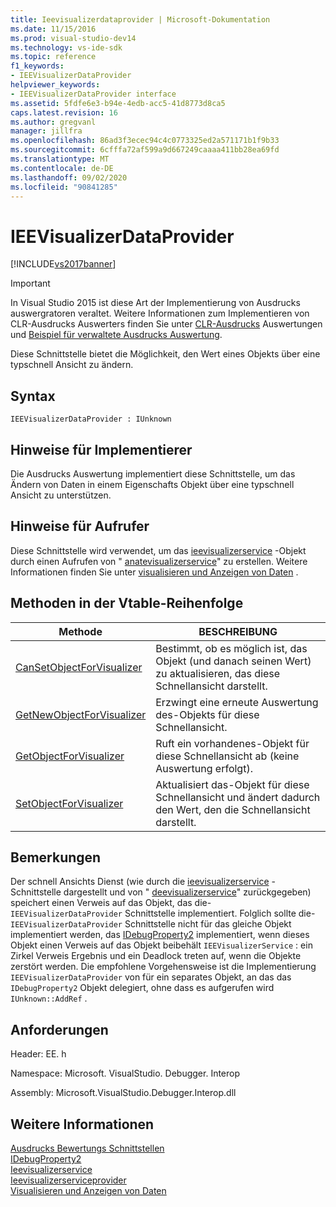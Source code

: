 ```yaml
---
title: Ieevisualizerdataprovider | Microsoft-Dokumentation
ms.date: 11/15/2016
ms.prod: visual-studio-dev14
ms.technology: vs-ide-sdk
ms.topic: reference
f1_keywords:
- IEEVisualizerDataProvider
helpviewer_keywords:
- IEEVisualizerDataProvider interface
ms.assetid: 5fdfe6e3-b94e-4edb-acc5-41d8773d8ca5
caps.latest.revision: 16
ms.author: gregvanl
manager: jillfra
ms.openlocfilehash: 86ad3f3ecec94c4c0773325ed2a571171b1f9b33
ms.sourcegitcommit: 6cfffa72af599a9d667249caaaa411bb28ea69fd
ms.translationtype: MT
ms.contentlocale: de-DE
ms.lasthandoff: 09/02/2020
ms.locfileid: "90841285"
---
```

# <a name="ieevisualizerdataprovider"></a>IEEVisualizerDataProvider
[!INCLUDE[vs2017banner](../../../includes/vs2017banner.md)]

> [!IMPORTANT]
> In Visual Studio 2015 ist diese Art der Implementierung von Ausdrucks auswergratoren veraltet. Weitere Informationen zum Implementieren von CLR-Ausdrucks Auswerters finden Sie unter [CLR-Ausdrucks](https://github.com/Microsoft/ConcordExtensibilitySamples/wiki/CLR-Expression-Evaluators) Auswertungen und [Beispiel für verwaltete Ausdrucks Auswertung](https://github.com/Microsoft/ConcordExtensibilitySamples/wiki/Managed-Expression-Evaluator-Sample).  
  
 Diese Schnittstelle bietet die Möglichkeit, den Wert eines Objekts über eine typschnell Ansicht zu ändern.  
  
## <a name="syntax"></a>Syntax  
  
```  
IEEVisualizerDataProvider : IUnknown  
```  
  
## <a name="notes-for-implementers"></a>Hinweise für Implementierer  
 Die Ausdrucks Auswertung implementiert diese Schnittstelle, um das Ändern von Daten in einem Eigenschafts Objekt über eine typschnell Ansicht zu unterstützen.  
  
## <a name="notes-for-callers"></a>Hinweise für Aufrufer  
 Diese Schnittstelle wird verwendet, um das [ieevisualizerservice](../../../extensibility/debugger/reference/ieevisualizerservice.md) -Objekt durch einen Aufrufen von " [anatevisualizerservice](../../../extensibility/debugger/reference/ieevisualizerserviceprovider-createvisualizerservice.md)" zu erstellen. Weitere Informationen finden Sie unter [visualisieren und Anzeigen von Daten](../../../extensibility/debugger/visualizing-and-viewing-data.md) .  
  
## <a name="methods-in-vtable-order"></a>Methoden in der Vtable-Reihenfolge  
  
|Methode|BESCHREIBUNG|  
|------------|-----------------|  
|[CanSetObjectForVisualizer](../../../extensibility/debugger/reference/ieevisualizerdataprovider-cansetobjectforvisualizer.md)|Bestimmt, ob es möglich ist, das Objekt (und danach seinen Wert) zu aktualisieren, das diese Schnellansicht darstellt.|  
|[GetNewObjectForVisualizer](../../../extensibility/debugger/reference/ieevisualizerdataprovider-getnewobjectforvisualizer.md)|Erzwingt eine erneute Auswertung des-Objekts für diese Schnellansicht.|  
|[GetObjectForVisualizer](../../../extensibility/debugger/reference/ieevisualizerdataprovider-getobjectforvisualizer.md)|Ruft ein vorhandenes-Objekt für diese Schnellansicht ab (keine Auswertung erfolgt).|  
|[SetObjectForVisualizer](../../../extensibility/debugger/reference/ieevisualizerdataprovider-setobjectforvisualizer.md)|Aktualisiert das-Objekt für diese Schnellansicht und ändert dadurch den Wert, den die Schnellansicht darstellt.|  
  
## <a name="remarks"></a>Bemerkungen  
 Der schnell Ansichts Dienst (wie durch die [ieevisualizerservice](../../../extensibility/debugger/reference/ieevisualizerservice.md) -Schnittstelle dargestellt und von " [deevisualizerservice](../../../extensibility/debugger/reference/ieevisualizerserviceprovider-createvisualizerservice.md)" zurückgegeben) speichert einen Verweis auf das Objekt, das die- `IEEVisualizerDataProvider` Schnittstelle implementiert. Folglich sollte die- `IEEVisualizerDataProvider` Schnittstelle nicht für das gleiche Objekt implementiert werden, das [IDebugProperty2](../../../extensibility/debugger/reference/idebugproperty2.md) implementiert, wenn dieses Objekt einen Verweis auf das Objekt beibehält `IEEVisualizerService` : ein Zirkel Verweis Ergebnis und ein Deadlock treten auf, wenn die Objekte zerstört werden. Die empfohlene Vorgehensweise ist die Implementierung `IEEVisualizerDataProvider` von für ein separates Objekt, an das das `IDebugProperty2` Objekt delegiert, ohne dass es aufgerufen wird `IUnknown::AddRef` .  
  
## <a name="requirements"></a>Anforderungen  
 Header: EE. h  
  
 Namespace: Microsoft. VisualStudio. Debugger. Interop  
  
 Assembly: Microsoft.VisualStudio.Debugger.Interop.dll  
  
## <a name="see-also"></a>Weitere Informationen  
 [Ausdrucks Bewertungs Schnittstellen](../../../extensibility/debugger/reference/expression-evaluation-interfaces.md)   
 [IDebugProperty2](../../../extensibility/debugger/reference/idebugproperty2.md)   
 [Ieevisualizerservice](../../../extensibility/debugger/reference/ieevisualizerservice.md)   
 [Ieevisualizerserviceprovider](../../../extensibility/debugger/reference/ieevisualizerserviceprovider.md)   
 [Visualisieren und Anzeigen von Daten](../../../extensibility/debugger/visualizing-and-viewing-data.md)
